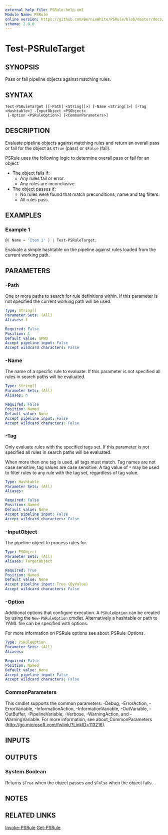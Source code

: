 ```yaml
---
external help file: PSRule-help.xml
Module Name: PSRule
online version: https://github.com/BernieWhite/PSRule/blob/master/docs/commands/PSRule/en-US/Test-PSRuleTarget.md
schema: 2.0.0
---
```


# Test-PSRuleTarget

## SYNOPSIS

Pass or fail pipeline objects against matching rules.

## SYNTAX

```text
Test-PSRuleTarget [[-Path] <String[]>] [-Name <String[]>] [-Tag <Hashtable>] -InputObject <PSObject>
 [-Option <PSRuleOption>] [<CommonParameters>]
```

## DESCRIPTION

Evaluate pipeline objects against matching rules and return an overall pass or fail for the object as `$True` (pass) or `$False` (fail).

PSRule uses the following logic to determine overall pass or fail for an object:

- The object fails if:
  - Any rules fail or error.
  - Any rules are inconclusive.
- The object passes if:
  - No rules were found that match preconditions, name and tag filters.
  - All rules pass.

## EXAMPLES

### Example 1

```powershell
@{ Name = 'Item 1' } | Test-PSRuleTarget;
```

Evaluate a simple hashtable on the pipeline against rules loaded from the current working path.

## PARAMETERS

### -Path

One or more paths to search for rule definitions within. If this parameter is not specified the current working path will be used.

```yaml
Type: String[]
Parameter Sets: (All)
Aliases: f

Required: False
Position: 1
Default value: $PWD
Accept pipeline input: False
Accept wildcard characters: False
```

### -Name

The name of a specific rule to evaluate. If this parameter is not specified all rules in search paths will be evaluated.

```yaml
Type: String[]
Parameter Sets: (All)
Aliases: n

Required: False
Position: Named
Default value: None
Accept pipeline input: False
Accept wildcard characters: False
```

### -Tag

Only evaluate rules with the specified tags set. If this parameter is not specified all rules in search paths will be evaluated.

When more then one tag is used, all tags must match. Tag names are not case sensitive, tag values are case sensitive. A tag value of `*` may be used to filter rules to any rule with the tag set, regardless of tag value.

```yaml
Type: Hashtable
Parameter Sets: (All)
Aliases:

Required: False
Position: Named
Default value: None
Accept pipeline input: False
Accept wildcard characters: False
```

### -InputObject

The pipeline object to process rules for.

```yaml
Type: PSObject
Parameter Sets: (All)
Aliases: TargetObject

Required: True
Position: Named
Default value: None
Accept pipeline input: True (ByValue)
Accept wildcard characters: False
```

### -Option

Additional options that configure execution. A `PSRuleOption` can be created by using the `New-PSRuleOption` cmdlet. Alternatively a hashtable or path to YAML file can be specified with options.

For more information on PSRule options see about_PSRule_Options.

```yaml
Type: PSRuleOption
Parameter Sets: (All)
Aliases:

Required: False
Position: Named
Default value: None
Accept pipeline input: False
Accept wildcard characters: False
```

### CommonParameters

This cmdlet supports the common parameters: -Debug, -ErrorAction, -ErrorVariable, -InformationAction, -InformationVariable, -OutVariable, -OutBuffer, -PipelineVariable, -Verbose, -WarningAction, and -WarningVariable. For more information, see about_CommonParameters (http://go.microsoft.com/fwlink/?LinkID=113216).

## INPUTS

## OUTPUTS

### System.Boolean

Returns `$True` when the object passes and `$False` when the object fails.

## NOTES

## RELATED LINKS

[Invoke-PSRule](Invoke-PSRule.md)
[Get-PSRule](Get-PSRule.md)
